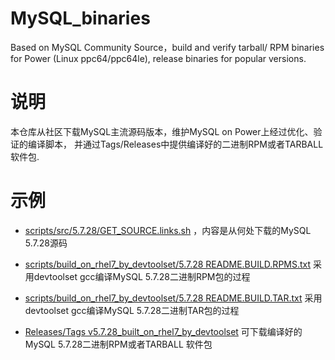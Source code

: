# MySQL_binaries
Based on MySQL Community Source，build and verify  tarball/ RPM binaries for Power (Linux ppc64/ppc64le), release binaries for popular versions.

# 说明
本仓库从社区下载MySQL主流源码版本，维护MySQL on Power上经过优化、验证的编译脚本， 并通过Tags/Releases中提供编译好的二进制RPM或者TARBALL 软件包.
 
# 示例
* [scripts/src/5.7.28/GET_SOURCE.links.sh](https://github.com/DBres4Power/MySQL_binaries/blob/main/scripts/src/5.7.28/GET_SOURCE.links.sh) ，内容是从何处下载的MySQL 5.7.28源码
 
* [scripts/build_on_rhel7_by_devtoolset/5.7.28 README.BUILD.RPMS.txt](https://github.com/DBres4Power/MySQL_binaries/blob/main/scripts/build_on_rhel7_by_devtoolset/5.7.28/README.BUILD.RPMS.txt) 采用devtoolset gcc编译MySQL 5.7.28二进制RPM包的过程

* [scripts/build_on_rhel7_by_devtoolset/5.7.28 README.BUILD.TAR.txt](https://github.com/DBres4Power/MySQL_binaries/blob/main/scripts/build_on_rhel7_by_devtoolset/5.7.28/README.BUILD.TAR.txt) 采用devtoolset gcc编译MySQL 5.7.28二进制TAR包的过程

* [Releases/Tags v5.7.28_built_on_rhel7_by_devtoolset](https://github.com/DBres4Power/MySQL_binaries/releases/tag/v5.7.28_built_on_rhel7_by_devtoolset) 可下载编译好的MySQL 5.7.28二进制RPM或者TARBALL 软件包

